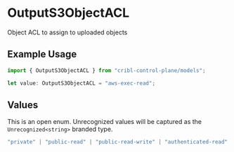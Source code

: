 # OutputS3ObjectACL

Object ACL to assign to uploaded objects

## Example Usage

```typescript
import { OutputS3ObjectACL } from "cribl-control-plane/models";

let value: OutputS3ObjectACL = "aws-exec-read";
```

## Values

This is an open enum. Unrecognized values will be captured as the `Unrecognized<string>` branded type.

```typescript
"private" | "public-read" | "public-read-write" | "authenticated-read" | "aws-exec-read" | "bucket-owner-read" | "bucket-owner-full-control" | Unrecognized<string>
```
